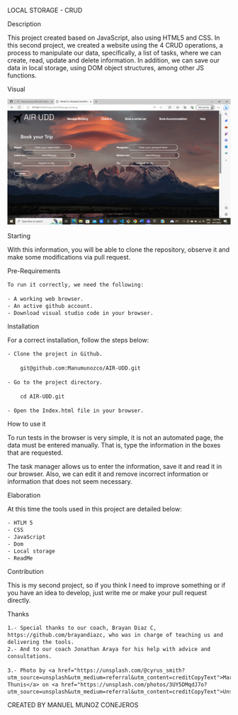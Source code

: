 LOCAL STORAGE - CRUD

Description

This project created based on JavaScript, also using HTML5 and CSS.
In this second project, we created a website using the 4 CRUD operations, a process to manipulate our data, specifically, a list of tasks, where we can create, read, update and delete information.
In addition, we can save our data in local storage, using DOM object structures, among other JS functions.

Visual

<a href="#start"><img id="" src="Assets\Img\image.png" alt="visual"></a>

Starting

With this information, you will be able to clone the repository, observe it and make some modifications via pull request.

Pre-Requirements

    To run it correctly, we need the following:

    - A working web browser.
    - An active github account.
    - Download visual studio code in your browser.

Installation

For a correct installation, follow the steps below:

    - Clone the project in Github.

        git@github.com:Manumunozco/AIR-UDD.git

    - Go to the project directory.

        cd AIR-UDD.git

    - Open the Index.html file in your browser.

How to use it

To run tests in the browser is very simple, it is not an automated page, the data must be entered manually. That is, type the information in the boxes that are requested.

The task manager allows us to enter the information, save it and read it in our browser. Also, we can edit it and remove incorrect information or information that does not seem necessary.

Elaboration

At this time the tools used in this project are detailed below:

    - HTLM 5
    - CSS
    - JavaScript
    - Dom
    - Local storage
    - ReadMe

Contribution

This is my second project, so if you think I need to improve something or if you have an idea to develop, just write me or make your pull request directly.

Thanks

    1.- Special thanks to our coach, Brayan Diaz C, https://github.com/brayandiazc, who was in charge of teaching us and delivering the tools.
    2.- And to our coach Jonathan Araya for his help with advice and consultations.

    3.- Photo by <a href="https://unsplash.com/@cyrus_smith?utm_source=unsplash&utm_medium=referral&utm_content=creditCopyText">Marc Thunis</a> on <a href="https://unsplash.com/photos/3UY5DMqdJ7o?utm_source=unsplash&utm_medium=referral&utm_content=creditCopyText">Unsplash</a>


CREATED BY MANUEL MUNOZ CONEJEROS

